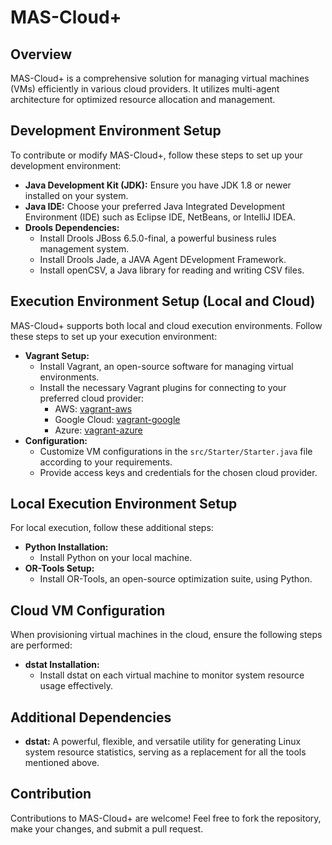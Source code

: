 # MAS-Cloud+

## Overview

MAS-Cloud+ is a comprehensive solution for managing virtual machines (VMs) efficiently in various cloud providers. It utilizes multi-agent architecture for optimized resource allocation and management.

## Development Environment Setup

To contribute or modify MAS-Cloud+, follow these steps to set up your development environment:

- **Java Development Kit (JDK):** Ensure you have JDK 1.8 or newer installed on your system.
- **Java IDE:** Choose your preferred Java Integrated Development Environment (IDE) such as Eclipse IDE, NetBeans, or IntelliJ IDEA.
- **Drools Dependencies:**
  - Install Drools JBoss 6.5.0-final, a powerful business rules management system.
  - Install Drools Jade, a JAVA Agent DEvelopment Framework.
  - Install openCSV, a Java library for reading and writing CSV files.

## Execution Environment Setup (Local and Cloud)

MAS-Cloud+ supports both local and cloud execution environments. Follow these steps to set up your execution environment:

- **Vagrant Setup:**
  - Install Vagrant, an open-source software for managing virtual environments.
  - Install the necessary Vagrant plugins for connecting to your preferred cloud provider:
    - AWS: [vagrant-aws](https://github.com/mitchellh/vagrant-aws)
    - Google Cloud: [vagrant-google](https://github.com/mitchellh/vagrant-google)
    - Azure: [vagrant-azure](https://github.com/Azure/vagrant-azure)
- **Configuration:**
  - Customize VM configurations in the `src/Starter/Starter.java` file according to your requirements.
  - Provide access keys and credentials for the chosen cloud provider.

## Local Execution Environment Setup

For local execution, follow these additional steps:

- **Python Installation:**
  - Install Python on your local machine.
- **OR-Tools Setup:**
  - Install OR-Tools, an open-source optimization suite, using Python.

## Cloud VM Configuration

When provisioning virtual machines in the cloud, ensure the following steps are performed:

- **dstat Installation:**
  - Install dstat on each virtual machine to monitor system resource usage effectively.

## Additional Dependencies

- **dstat:** A powerful, flexible, and versatile utility for generating Linux system resource statistics, serving as a replacement for all the tools mentioned above.

## Contribution

Contributions to MAS-Cloud+ are welcome! Feel free to fork the repository, make your changes, and submit a pull request.

